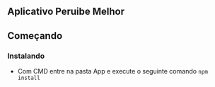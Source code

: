 ## Aplicativo Peruibe Melhor

## Começando

### Instalando

- Com CMD entre na pasta App e execute o seguinte comando
`npm install`

